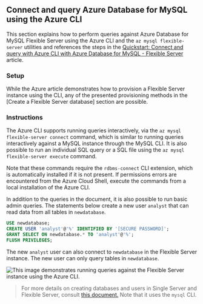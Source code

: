 ## Connect and query Azure Database for MySQL using the Azure CLI

This section explains how to perform queries against Azure Database for MySQL Flexible Server using the Azure CLI and the `az mysql flexible-server` utilities and references the steps in the [Quickstart: Connect and query with Azure CLI with Azure Database for MySQL - Flexible Server](https://docs.microsoft.com/azure/mysql/flexible-server/connect-azure-cli#create-a-database) article.

### Setup

While the Azure article demonstrates how to provision a Flexible Server instance using the CLI, any of the presented provisioning methods in the [Create a Flexible Server database] section are possible.

### Instructions

The Azure CLI supports running queries interactively, via the `az mysql flexible-server connect` command, which is similar to running queries interactively against a MySQL instance through the MySQL CLI. It is also possible to run an individual SQL query or a SQL file using the `az mysql flexible-server execute` command.

Note that these commands require the `rdbms-connect` CLI extension, which is automatically installed if it is not present. If permissions errors are encountered from the Azure Cloud Shell, execute the commands from a local installation of the Azure CLI.

In addition to the queries in the document, it is also possible to run basic admin queries. The statements below create a new user `analyst` that can read data from all tables in `newdatabase`.

```sql
USE newdatabase;
CREATE USER 'analyst'@'%' IDENTIFIED BY '[SECURE PASSWORD]';
GRANT SELECT ON newdatabase.* TO 'analyst'@'%';
FLUSH PRIVILEGES;
```

The new `analyst` user can also connect to `newdatabase` in the Flexible Server instance. The new user can only query tables in `newdatabase`.

![This image demonstrates running queries against the Flexible Server instance using the Azure CLI.](./media/analyst-query.png "Running an admin query from the Azure CLI")

> For more details on creating databases and users in Single Server and Flexible Server, consult [this document.](https://docs.microsoft.com/azure/mysql/howto-create-users?tabs=flexible-server) Note that it uses the `mysql` CLI.
